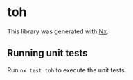 # toh

This library was generated with [Nx](https://nx.dev).

## Running unit tests

Run `nx test toh` to execute the unit tests.
